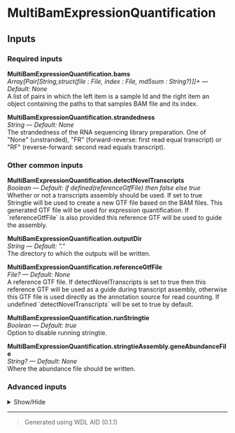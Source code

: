 # MultiBamExpressionQuantification


## Inputs


### Required inputs
<p name="MultiBamExpressionQuantification.bams">
        <b>MultiBamExpressionQuantification.bams</b><br />
        <i>Array[Pair[String,struct(file : File, index : File, md5sum : String?)]]+ &mdash; Default: None</i><br />
        A list of pairs in which the left item is a sample Id and the right item an object containing the paths to that samples BAM file and its index.
</p>
<p name="MultiBamExpressionQuantification.strandedness">
        <b>MultiBamExpressionQuantification.strandedness</b><br />
        <i>String &mdash; Default: None</i><br />
        The strandedness of the RNA sequencing library preparation. One of "None" (unstranded), "FR" (forward-reverse: first read equal transcript) or "RF" (reverse-forward: second read equals transcript).
</p>

### Other common inputs
<p name="MultiBamExpressionQuantification.detectNovelTranscripts">
        <b>MultiBamExpressionQuantification.detectNovelTranscripts</b><br />
        <i>Boolean &mdash; Default: if defined(referenceGtfFile) then false else true</i><br />
        Whether or not a transcripts assembly should be used. If set to true Stringtie will be used to create a new GTF file based on the BAM files. This generated GTF file will be used for expression quantification. If `referenceGtfFile` is also provided this reference GTF will be used to guide the assembly.
</p>
<p name="MultiBamExpressionQuantification.outputDir">
        <b>MultiBamExpressionQuantification.outputDir</b><br />
        <i>String &mdash; Default: "."</i><br />
        The directory to which the outputs will be written.
</p>
<p name="MultiBamExpressionQuantification.referenceGtfFile">
        <b>MultiBamExpressionQuantification.referenceGtfFile</b><br />
        <i>File? &mdash; Default: None</i><br />
        A reference GTF file. If detectNovelTranscripts is set to true then this reference GTF will be used as a guide during transcript assembly, otherwise this GTF file is used directly as the annotation source for read counting. If undefined `detectNovelTranscripts` will be set to true by default.
</p>
<p name="MultiBamExpressionQuantification.runStringtie">
        <b>MultiBamExpressionQuantification.runStringtie</b><br />
        <i>Boolean &mdash; Default: true</i><br />
        Option to disable running stringtie.
</p>
<p name="MultiBamExpressionQuantification.stringtieAssembly.geneAbundanceFile">
        <b>MultiBamExpressionQuantification.stringtieAssembly.geneAbundanceFile</b><br />
        <i>String? &mdash; Default: None</i><br />
        Where the abundance file should be written.
</p>

### Advanced inputs
<details>
<summary> Show/Hide </summary>
<p name="MultiBamExpressionQuantification.additionalAttributes">
        <b>MultiBamExpressionQuantification.additionalAttributes</b><br />
        <i>Array[String]+? &mdash; Default: None</i><br />
        Additional attributes which should be taken from the GTF used for quantification and added to the merged expression value tables.
</p>
<p name="MultiBamExpressionQuantification.dockerImages">
        <b>MultiBamExpressionQuantification.dockerImages</b><br />
        <i>Map[String,String] &mdash; Default: {"htseq": "quay.io/biocontainers/htseq:0.12.4--py37hb3f55d8_0", "stringtie": "quay.io/biocontainers/stringtie:2.1.2--h7e0af3c_1", "collect-columns": "quay.io/biocontainers/collect-columns:1.0.0--py_0"}</i><br />
        The docker images used. Changing this may result in errors which the developers may choose not to address.
</p>
<p name="MultiBamExpressionQuantification.htSeqCount.additionalAttributes">
        <b>MultiBamExpressionQuantification.htSeqCount.additionalAttributes</b><br />
        <i>Array[String] &mdash; Default: []</i><br />
        Equivalent to the --additional-attr option of htseq-count.
</p>
<p name="MultiBamExpressionQuantification.htSeqCount.featureType">
        <b>MultiBamExpressionQuantification.htSeqCount.featureType</b><br />
        <i>String? &mdash; Default: None</i><br />
        Equivalent to the --type option of htseq-count.
</p>
<p name="MultiBamExpressionQuantification.htSeqCount.idattr">
        <b>MultiBamExpressionQuantification.htSeqCount.idattr</b><br />
        <i>String? &mdash; Default: None</i><br />
        Equivalent to the --idattr option of htseq-count.
</p>
<p name="MultiBamExpressionQuantification.htSeqCount.memory">
        <b>MultiBamExpressionQuantification.htSeqCount.memory</b><br />
        <i>String &mdash; Default: "8G"</i><br />
        The amount of memory the job requires in GB.
</p>
<p name="MultiBamExpressionQuantification.htSeqCount.nprocesses">
        <b>MultiBamExpressionQuantification.htSeqCount.nprocesses</b><br />
        <i>Int &mdash; Default: 1</i><br />
        Number of processes to run htseq with.
</p>
<p name="MultiBamExpressionQuantification.htSeqCount.order">
        <b>MultiBamExpressionQuantification.htSeqCount.order</b><br />
        <i>String &mdash; Default: "pos"</i><br />
        Equivalent to the -r option of htseq-count.
</p>
<p name="MultiBamExpressionQuantification.htSeqCount.timeMinutes">
        <b>MultiBamExpressionQuantification.htSeqCount.timeMinutes</b><br />
        <i>Int &mdash; Default: 10 + ceil((size(inputBams,"G") * 60))</i><br />
        The maximum amount of time the job will run in minutes.
</p>
<p name="MultiBamExpressionQuantification.mergedHTSeqFragmentsPerGenes.featureAttribute">
        <b>MultiBamExpressionQuantification.mergedHTSeqFragmentsPerGenes.featureAttribute</b><br />
        <i>String? &mdash; Default: None</i><br />
        Equivalent to the -F option of collect-columns.
</p>
<p name="MultiBamExpressionQuantification.mergedHTSeqFragmentsPerGenes.featureColumn">
        <b>MultiBamExpressionQuantification.mergedHTSeqFragmentsPerGenes.featureColumn</b><br />
        <i>Int? &mdash; Default: None</i><br />
        Equivalent to the -f option of collect-columns.
</p>
<p name="MultiBamExpressionQuantification.mergedHTSeqFragmentsPerGenes.header">
        <b>MultiBamExpressionQuantification.mergedHTSeqFragmentsPerGenes.header</b><br />
        <i>Boolean &mdash; Default: false</i><br />
        Equivalent to the -H flag of collect-columns.
</p>
<p name="MultiBamExpressionQuantification.mergedHTSeqFragmentsPerGenes.memoryGb">
        <b>MultiBamExpressionQuantification.mergedHTSeqFragmentsPerGenes.memoryGb</b><br />
        <i>Int &mdash; Default: 4 + ceil((0.5 * length(inputTables)))</i><br />
        The maximum amount of memory the job will need in GB.
</p>
<p name="MultiBamExpressionQuantification.mergedHTSeqFragmentsPerGenes.separator">
        <b>MultiBamExpressionQuantification.mergedHTSeqFragmentsPerGenes.separator</b><br />
        <i>Int? &mdash; Default: None</i><br />
        Equivalent to the -s option of collect-columns.
</p>
<p name="MultiBamExpressionQuantification.mergedHTSeqFragmentsPerGenes.sumOnDuplicateId">
        <b>MultiBamExpressionQuantification.mergedHTSeqFragmentsPerGenes.sumOnDuplicateId</b><br />
        <i>Boolean &mdash; Default: false</i><br />
        Equivalent to the -S flag of collect-columns.
</p>
<p name="MultiBamExpressionQuantification.mergedHTSeqFragmentsPerGenes.timeMinutes">
        <b>MultiBamExpressionQuantification.mergedHTSeqFragmentsPerGenes.timeMinutes</b><br />
        <i>Int &mdash; Default: 10</i><br />
        The maximum amount of time the job will run in minutes.
</p>
<p name="MultiBamExpressionQuantification.mergedHTSeqFragmentsPerGenes.valueColumn">
        <b>MultiBamExpressionQuantification.mergedHTSeqFragmentsPerGenes.valueColumn</b><br />
        <i>Int? &mdash; Default: None</i><br />
        Equivalent to the -c option of collect-columns.
</p>
<p name="MultiBamExpressionQuantification.mergedStringtieFPKMs.featureAttribute">
        <b>MultiBamExpressionQuantification.mergedStringtieFPKMs.featureAttribute</b><br />
        <i>String? &mdash; Default: None</i><br />
        Equivalent to the -F option of collect-columns.
</p>
<p name="MultiBamExpressionQuantification.mergedStringtieFPKMs.featureColumn">
        <b>MultiBamExpressionQuantification.mergedStringtieFPKMs.featureColumn</b><br />
        <i>Int? &mdash; Default: None</i><br />
        Equivalent to the -f option of collect-columns.
</p>
<p name="MultiBamExpressionQuantification.mergedStringtieFPKMs.memoryGb">
        <b>MultiBamExpressionQuantification.mergedStringtieFPKMs.memoryGb</b><br />
        <i>Int &mdash; Default: 4 + ceil((0.5 * length(inputTables)))</i><br />
        The maximum amount of memory the job will need in GB.
</p>
<p name="MultiBamExpressionQuantification.mergedStringtieFPKMs.separator">
        <b>MultiBamExpressionQuantification.mergedStringtieFPKMs.separator</b><br />
        <i>Int? &mdash; Default: None</i><br />
        Equivalent to the -s option of collect-columns.
</p>
<p name="MultiBamExpressionQuantification.mergedStringtieFPKMs.timeMinutes">
        <b>MultiBamExpressionQuantification.mergedStringtieFPKMs.timeMinutes</b><br />
        <i>Int &mdash; Default: 10</i><br />
        The maximum amount of time the job will run in minutes.
</p>
<p name="MultiBamExpressionQuantification.mergedStringtieTPMs.featureAttribute">
        <b>MultiBamExpressionQuantification.mergedStringtieTPMs.featureAttribute</b><br />
        <i>String? &mdash; Default: None</i><br />
        Equivalent to the -F option of collect-columns.
</p>
<p name="MultiBamExpressionQuantification.mergedStringtieTPMs.featureColumn">
        <b>MultiBamExpressionQuantification.mergedStringtieTPMs.featureColumn</b><br />
        <i>Int? &mdash; Default: None</i><br />
        Equivalent to the -f option of collect-columns.
</p>
<p name="MultiBamExpressionQuantification.mergedStringtieTPMs.memoryGb">
        <b>MultiBamExpressionQuantification.mergedStringtieTPMs.memoryGb</b><br />
        <i>Int &mdash; Default: 4 + ceil((0.5 * length(inputTables)))</i><br />
        The maximum amount of memory the job will need in GB.
</p>
<p name="MultiBamExpressionQuantification.mergedStringtieTPMs.separator">
        <b>MultiBamExpressionQuantification.mergedStringtieTPMs.separator</b><br />
        <i>Int? &mdash; Default: None</i><br />
        Equivalent to the -s option of collect-columns.
</p>
<p name="MultiBamExpressionQuantification.mergedStringtieTPMs.timeMinutes">
        <b>MultiBamExpressionQuantification.mergedStringtieTPMs.timeMinutes</b><br />
        <i>Int &mdash; Default: 10</i><br />
        The maximum amount of time the job will run in minutes.
</p>
<p name="MultiBamExpressionQuantification.mergeStringtieGtf.keepMergedTranscriptsWithRetainedIntrons">
        <b>MultiBamExpressionQuantification.mergeStringtieGtf.keepMergedTranscriptsWithRetainedIntrons</b><br />
        <i>Boolean &mdash; Default: false</i><br />
        Equivalent to the -i flag of 'stringtie --merge'.
</p>
<p name="MultiBamExpressionQuantification.mergeStringtieGtf.label">
        <b>MultiBamExpressionQuantification.mergeStringtieGtf.label</b><br />
        <i>String? &mdash; Default: None</i><br />
        Equivalent to the -l option of 'stringtie --merge'.
</p>
<p name="MultiBamExpressionQuantification.mergeStringtieGtf.memory">
        <b>MultiBamExpressionQuantification.mergeStringtieGtf.memory</b><br />
        <i>String &mdash; Default: "10G"</i><br />
        The amount of memory needed for this task in GB.
</p>
<p name="MultiBamExpressionQuantification.mergeStringtieGtf.minimumCoverage">
        <b>MultiBamExpressionQuantification.mergeStringtieGtf.minimumCoverage</b><br />
        <i>Float? &mdash; Default: None</i><br />
        Equivalent to the -c option of 'stringtie --merge'.
</p>
<p name="MultiBamExpressionQuantification.mergeStringtieGtf.minimumFPKM">
        <b>MultiBamExpressionQuantification.mergeStringtieGtf.minimumFPKM</b><br />
        <i>Float? &mdash; Default: None</i><br />
        Equivalent to the -F option of 'stringtie --merge'.
</p>
<p name="MultiBamExpressionQuantification.mergeStringtieGtf.minimumIsoformFraction">
        <b>MultiBamExpressionQuantification.mergeStringtieGtf.minimumIsoformFraction</b><br />
        <i>Float? &mdash; Default: None</i><br />
        Equivalent to the -f option of 'stringtie --merge'.
</p>
<p name="MultiBamExpressionQuantification.mergeStringtieGtf.minimumLength">
        <b>MultiBamExpressionQuantification.mergeStringtieGtf.minimumLength</b><br />
        <i>Int? &mdash; Default: None</i><br />
        Equivalent to the -m option of 'stringtie --merge'.
</p>
<p name="MultiBamExpressionQuantification.mergeStringtieGtf.minimumTPM">
        <b>MultiBamExpressionQuantification.mergeStringtieGtf.minimumTPM</b><br />
        <i>Float? &mdash; Default: None</i><br />
        Equivalent to the -T option of 'stringtie --merge'.
</p>
<p name="MultiBamExpressionQuantification.mergeStringtieGtf.timeMinutes">
        <b>MultiBamExpressionQuantification.mergeStringtieGtf.timeMinutes</b><br />
        <i>Int &mdash; Default: 1 + ceil((size(gtfFiles,"G") * 20))</i><br />
        The maximum amount of time the job will run in minutes.
</p>
<p name="MultiBamExpressionQuantification.stringtie.memory">
        <b>MultiBamExpressionQuantification.stringtie.memory</b><br />
        <i>String &mdash; Default: "2G"</i><br />
        The amount of memory needed for this task in GB.
</p>
<p name="MultiBamExpressionQuantification.stringtie.threads">
        <b>MultiBamExpressionQuantification.stringtie.threads</b><br />
        <i>Int &mdash; Default: 1</i><br />
        The number of threads to use.
</p>
<p name="MultiBamExpressionQuantification.stringtie.timeMinutes">
        <b>MultiBamExpressionQuantification.stringtie.timeMinutes</b><br />
        <i>Int &mdash; Default: 1 + ceil((size(bam,"G") * 60 / threads))</i><br />
        The maximum amount of time the job will run in minutes.
</p>
<p name="MultiBamExpressionQuantification.stringtieAssembly.memory">
        <b>MultiBamExpressionQuantification.stringtieAssembly.memory</b><br />
        <i>String &mdash; Default: "2G"</i><br />
        The amount of memory needed for this task in GB.
</p>
<p name="MultiBamExpressionQuantification.stringtieAssembly.threads">
        <b>MultiBamExpressionQuantification.stringtieAssembly.threads</b><br />
        <i>Int &mdash; Default: 1</i><br />
        The number of threads to use.
</p>
<p name="MultiBamExpressionQuantification.stringtieAssembly.timeMinutes">
        <b>MultiBamExpressionQuantification.stringtieAssembly.timeMinutes</b><br />
        <i>Int &mdash; Default: 1 + ceil((size(bam,"G") * 60 / threads))</i><br />
        The maximum amount of time the job will run in minutes.
</p>
</details>








<hr />

> Generated using WDL AID (0.1.1)
